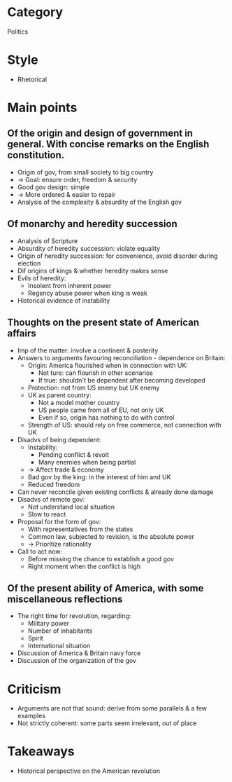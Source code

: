 # Category
Politics

# Style
- Rhetorical

# Main points
## Of the origin and design of government in general. With concise remarks on the English constitution.
- Origin of gov, from small society to big country
- -> Goal: ensure order, freedom & security
- Good gov design: simple
- -> More ordered & easier to repair
- Analysis of the complexity & absurdity of the English gov

## Of monarchy and heredity succession
- Analysis of Scripture
- Absurdity of heredity succession: violate equality
- Origin of heredity succession: for convenience, avoid disorder during election
- Dif origins of kings & whether heredity makes sense
- Evils of heredity:
  - Insolent from inherent power
  - Regency abuse power when king is weak
- Historical evidence of instability

## Thoughts on the present state of American affairs
- Imp of the matter: involve a continent & posterity
- Answers to arguments favouring reconciliation - dependence on Britain:
  - Origin: America flourished when in connection with UK:
    - Not ture: can flourish in other scenarios
    - If true: shouldn't be dependent after becoming developed
  - Protection: not from US enemy but UK enemy
  - UK as parent country:
    - Not a model mother country
    - US people came from all of EU, not only UK
    - Even if so, origin has nothing to do with control
  - Strength of US: should rely on free commerce, not connection with UK
- Disadvs of being dependent:
  - Instability:
    - Pending conflict & revolt
    - Many enemies when being partial
  - -> Affect trade & economy
  - Bad gov by the king: in the interest of him and UK
  - Reduced freedom
- Can never reconcile given existing conflicts & already done damage
- Disadvs of remote gov:
  - Not understand local situation
  - Slow to react
- Proposal for the form of gov:
  - With representatives from the states
  - Common law, subjected to revision, is the absolute power
  - -> Prioritize rationality
- Call to act now:
  - Before missing the chance to establish a good gov
  - Right moment when the conflict is high

## Of the present ability of America, with some miscellaneous reflections
- The right time for revolution, regarding:
  - Military power
  - Number of inhabitants
  - Spirit
  - International situation
- Discussion of America & Britain navy force
- Discussion of the organization of the gov

# Criticism
- Arguments are not that sound: derive from some parallels & a few examples
- Not strictly coherent: some parts seem irrelevant, out of place

# Takeaways
- Historical perspective on the American revolution
